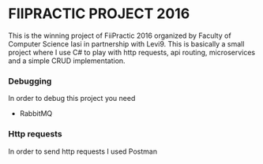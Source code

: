 FIIPRACTIC PROJECT 2016
=======================

  This is the winning project of FiiPractic 2016 organized by Faculty of Computer Science Iasi in partnership with Levi9.
This is basically a small project where I use C# to play with http requests, api routing, microservices and a simple CRUD implementation.

### Debugging

In order to debug this project you need

* RabbitMQ

### Http requests

In order to send http requests I used Postman

